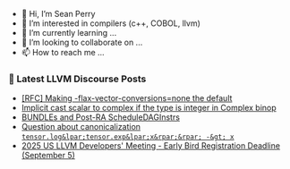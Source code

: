 - 👋 Hi, I’m Sean Perry
- 👀 I’m interested in compilers (c++, COBOL, llvm)
- 🌱 I’m currently learning ...
- 💞️ I’m looking to collaborate on ...
- 📫 How to reach me ...

<!---
s66perry/s66perry is a ✨ special ✨ repository because its `README.md` (this file) appears on your GitHub profile.
You can click the Preview link to take a look at your changes.
--->
### 📕 Latest LLVM Discourse Posts

<!-- DISCOURSE-LLVM:START -->
- [[RFC] Making -flax-vector-conversions=none the default](https://discourse.llvm.org/t/rfc-making-flax-vector-conversions-none-the-default/88008#post_3)
- [Implicit cast scalar to complex if the type is integer in Complex binop](https://discourse.llvm.org/t/implicit-cast-scalar-to-complex-if-the-type-is-integer-in-complex-binop/88047#post_3)
- [BUNDLEs and Post-RA ScheduleDAGInstrs](https://discourse.llvm.org/t/bundles-and-post-ra-scheduledaginstrs/88070#post_1)
- [Question about canonicalization `tensor.log&lpar;tensor.exp&lpar;x&rpar;&rpar; -&gt; x`](https://discourse.llvm.org/t/question-about-canonicalization-tensor-log-tensor-exp-x-x/88018#post_2)
- [2025 US LLVM Developers&#39; Meeting - Early Bird Registration Deadline &lpar;September 5&rpar;](https://discourse.llvm.org/t/2025-us-llvm-developers-meeting-early-bird-registration-deadline-september-5/88069#post_1)
<!-- DISCOURSE-LLVM:END -->
